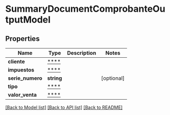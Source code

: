 # SummaryDocumentComprobanteOutputModel

## Properties
Name | Type | Description | Notes
------------ | ------------- | ------------- | -------------
**cliente** | [****](.md) |  | 
**impuestos** | [****](.md) |  | 
**serie_numero** | **string** |  | [optional] 
**tipo** | [****](.md) |  | 
**valor_venta** | [****](.md) |  | 

[[Back to Model list]](../../README.md#documentation-for-models) [[Back to API list]](../../README.md#documentation-for-api-endpoints) [[Back to README]](../../README.md)

